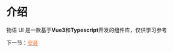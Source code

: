 # 介绍

物语 UI 是一款基于**Vue3**和**Typescript**开发的组件库，仅供学习参考

下一节：[<font color=#ff6721>安装</font>](#/doc/install)
